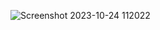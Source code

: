 ![Screenshot 2023-10-24 112022](https://github.com/Girls-In-Tech/XOGame/assets/132067353/dd53cc0e-37d9-4b31-bd72-17315a86f2c1)

